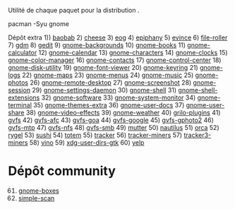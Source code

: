 Utilité de chaque paquet pour la distribution .


pacman -Syu gnome

Dépôt extra
1)) [baobab]()
2) [cheese]()
3) [eog]()
4) [epiphany]()
5) [evince]()
6) [file-roller]()
7) [gdm]()
8) [gedit]()
9) [gnome-backgrounds]()
10) [gnome-books]()
11) [gnome-calculator]()
12) [gnome-calendar]()
13) [gnome-characters]()
14) [gnome-clocks]()
15) [gnome-color-manager]()
16) [gnome-contacts]()
17) [gnome-control-center]()
18) [gnome-disk-utility]()
19) [gnome-font-viewer]()
20) [gnome-keyring]()
21) [gnome-logs]()
22) [gnome-maps]()
23) [gnome-menus]()
24) [gnome-music]()
25) [gnome-photos]()
26) [gnome-remote-desktop]()
27) [gnome-screenshot]()
28) [gnome-session]()
29) [gnome-settings-daemon]()
30) [gnome-shell]()
31) [gnome-shell-extensions]()
32) [gnome-software]()
33) [gnome-system-monitor]()
34) [gnome-terminal]()
35) [gnome-themes-extra]()
36) [gnome-user-docs]()
37) [gnome-user-share]()
38) [gnome-video-effects]()
39) [gnome-weather]()
40) [grilo-plugins]()
41) [gvfs]()
42) [gvfs-afc]()
43) [gvfs-goa]()
44) [gvfs-google]()
45) [gvfs-gphoto2]()
46) [gvfs-mtp]()
47) [gvfs-nfs]()
48) [gvfs-smb]()
49) [mutter]()
50) [nautilus]()
51) [orca]()
52) [rygel]()
53) [sushi]()
54) [totem]()
55) [tracker]()
56) [tracker-miners]()
57) [tracker3-miners]()
58) [vino]()
59) [xdg-user-dirs-gtk]()
60) [yelp]()

# Dépôt community
61) [gnome-boxes]()
62) [simple-scan]()

